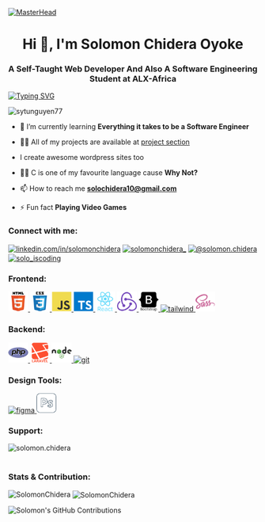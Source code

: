 [![MasterHead](https://developers.giphy.com/branch/master/static/api-512d36c09662682717108a38bbb5c57d.gif)](https://github.com/SolomonChidera/)

<h1 align="center">Hi 👋, I'm Solomon Chidera Oyoke</h1>
<h3 align="center">A Self-Taught Web Developer And Also A Software Engineering Student at ALX-Africa</h3>

<a href="/"><img src="https://readme-typing-svg.demolab.com?font=Fira+Code&size=35&pause=1000&center=true&vCenter=true&width=1159&lines=Welcome+To+My+Profile;Hello+%2F+Bonjour+%2F+%E3%81%93%E3%82%93%E3%81%AB%E3%81%A1%E3%81%AF++%2F+%E4%BD%A0%E5%A5%BD++%2F+Xin+ch%C3%A0o" alt="Typing SVG" /></a>


<p align="left"> <img src="https://komarev.com/ghpvc/?username=sytunguyen77&label=Profile%20views&color=0e75b6&style=flat" alt="sytunguyen77" /> </p>


- 🌱 I’m currently learning **Everything it takes to be a Software Engineer**

- 👨‍💻 All of my projects are available at [project section](https://solomonchidera.github.io/projects.html)
- I create awesome wordpress sites too
-  👨‍💻 C is one of my favourite language cause **Why Not?**
- 📫 How to reach me **solochidera10@gmail.com**

<!--- 📄 Know about my experiences [https://--/](https://resume/)-->

- ⚡ Fun fact **Playing Video Games**

<h3 align="left">Connect with me:</h3>
<p align="left">
<a href="https://www.linkedin.com/in/solomonchidera" target="blank"><img align="center" src="https://raw.githubusercontent.com/rahuldkjain/github-profile-readme-generator/master/src/images/icons/Social/linked-in-alt.svg" alt="linkedin.com/in/solomonchidera" height="30" width="40" /></a>
<a href="https://twitter.com/solomonchidera_" target="blank"><img align="center" src="https://raw.githubusercontent.com/rahuldkjain/github-profile-readme-generator/master/src/images/icons/Social/twitter.svg" alt="solomonchidera_" height="30" width="40" /></a>
<a href="https://medium.com/@solomon.chidera" target="blank"><img align="center" src="https://raw.githubusercontent.com/rahuldkjain/github-profile-readme-generator/master/src/images/icons/Social/medium.svg" alt="@solomon.chidera" height="30" width="40" /></a>
<a href="https://instagram.com/solo_iscoding" target="blank"><img align="center" src="https://raw.githubusercontent.com/rahuldkjain/github-profile-readme-generator/master/src/images/icons/Social/instagram.svg" alt="solo_iscoding" height="30" width="40" /></a>
</p>

<h3 align="left">Frontend:</h3>
<p align="left">
<a href="https://www.w3.org/html/" target="_blank" rel="noreferrer">
    <img src="https://raw.githubusercontent.com/devicons/devicon/master/icons/html5/html5-original-wordmark.svg" alt="html5" width="40" height="40"/> 
</a>
<a href="https://www.w3schools.com/css/" target="_blank" rel="noreferrer">
    <img src="https://raw.githubusercontent.com/devicons/devicon/master/icons/css3/css3-original-wordmark.svg" alt="css3" width="40" height="40"/> 
</a>
<a href="https://developer.mozilla.org/en-US/docs/Web/JavaScript" target="_blank" rel="noreferrer"> 
    <img src="https://raw.githubusercontent.com/devicons/devicon/master/icons/javascript/javascript-original.svg" alt="javascript" width="40" height="40"/> 
</a>
<a href="https://www.typescriptlang.org/" target="_blank" rel="noreferrer"> 
    <img src="https://raw.githubusercontent.com/devicons/devicon/master/icons/typescript/typescript-original.svg" alt="typescript" width="40" height="40"/> 
</a>
<a href="https://reactjs.org/" target="_blank" rel="noreferrer"> 
    <img src="https://raw.githubusercontent.com/devicons/devicon/master/icons/react/react-original-wordmark.svg" alt="react" width="40" height="40"/> 
</a>
<a href="https://redux.js.org" target="_blank" rel="noreferrer"> 
    <img src="https://raw.githubusercontent.com/devicons/devicon/master/icons/redux/redux-original.svg" alt="redux" width="40" height="40"/> 
</a>
<a href="https://getbootstrap.com" target="_blank" rel="noreferrer"> 
    <img src="https://raw.githubusercontent.com/devicons/devicon/master/icons/bootstrap/bootstrap-plain-wordmark.svg" alt="bootstrap" width="40" height="40"/> 
</a>
<a href="https://tailwindcss.com/" target="_blank" rel="noreferrer"> 
    <img src="https://www.vectorlogo.zone/logos/tailwindcss/tailwindcss-icon.svg" alt="tailwind" width="40" height="40"/> 
</a>
<a href="https://sass-lang.com" target="_blank" rel="noreferrer"> 
    <img src="https://raw.githubusercontent.com/devicons/devicon/master/icons/sass/sass-original.svg" alt="sass" width="40" height="40"/> 
</a>
</p>

<h3 align="left">Backend:</h3>
<p align="left">
<a href="https://www.php.net" target="_blank" rel="noreferrer"> 
    <img src="https://raw.githubusercontent.com/devicons/devicon/master/icons/php/php-original.svg" alt="php" width="40" height="40"/> 
</a>
<a href="https://laravel.com/" target="_blank" rel="noreferrer"> 
    <img src="https://raw.githubusercontent.com/devicons/devicon/master/icons/laravel/laravel-plain-wordmark.svg" alt="laravel" width="40" height="40"/> 
</a>
<a href="https://nodejs.org" target="_blank" rel="noreferrer"> 
    <img src="https://raw.githubusercontent.com/devicons/devicon/master/icons/nodejs/nodejs-original-wordmark.svg" alt="nodejs" width="40" height="40"/> 
</a>
<a href="https://git-scm.com/" target="_blank" rel="noreferrer"> 
    <img src="https://www.vectorlogo.zone/logos/git-scm/git-scm-icon.svg" alt="git" width="40" height="40"/> 
</a>
</p>

<h3 align="left">Design Tools:</h3>
<p align="left">
<a href="https://www.figma.com/" target="_blank" rel="noreferrer"> 
    <img src="https://www.vectorlogo.zone/logos/figma/figma-icon.svg" alt="figma" width="40" height="40"/> 
</a>
<a href="https://www.photoshop.com/en" target="_blank" rel="noreferrer"> 
    <img src="https://raw.githubusercontent.com/devicons/devicon/master/icons/photoshop/photoshop-line.svg" alt="photoshop" width="40" height="40"/> 
</a>
<!--                                        SUPPORT                                  -->
<h3 align="left">Support:</h3>
<p><a href="https://www.buymeacoffee.com/solomon.chidera"> <img align="left" src="https://cdn.buymeacoffee.com/buttons/v2/default-yellow.png" height="50" width="210" alt="solomon.chidera" /></a></p><br><br>

<h3 align= "left">Stats & Contribution:</h3>

</p>
<p><img align="left" src="https://github-readme-stats-sigma-five.vercel.app/api/top-langs?username=SolomonChidera&show_icons=true&theme=dark&locale=en&layout=compact" alt="SolomonChidera" /></p>

<p>&nbsp;<img align="center" src="https://github-readme-stats-sigma-five.vercel.app/api?username=SolomonChidera&show_icons=true&theme=dark&locale=en" alt="SolomonChidera" /></p>

![Solomon's GitHub Contributions](https://github-readme-streak-stats.herokuapp.com/?user=solomonchidera&theme=highcontrast)
